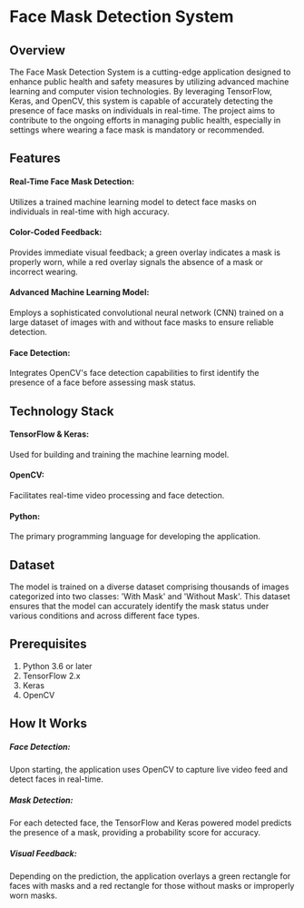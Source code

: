 <h1>Face Mask Detection System</h1>

<h2>Overview</h2>

The Face Mask Detection System is a cutting-edge application designed to enhance public health and safety measures by utilizing advanced machine learning and computer vision technologies. By leveraging TensorFlow, Keras, and OpenCV, this system is capable of accurately detecting the presence of face masks on individuals in real-time. The project aims to contribute to the ongoing efforts in managing public health, especially in settings where wearing a face mask is mandatory or recommended.

<h2>Features</h2>

<h4>Real-Time Face Mask Detection:</h4> Utilizes a trained machine learning model to detect face masks on individuals in real-time with high accuracy.
<h4>Color-Coded Feedback:</h4> Provides immediate visual feedback; a green overlay indicates a mask is properly worn, while a red overlay signals the absence of a mask or incorrect wearing.
<h4>Advanced Machine Learning Model:</h4> Employs a sophisticated convolutional neural network (CNN) trained on a large dataset of images with and without face masks to ensure reliable detection.
<h4>Face Detection:</h4> Integrates OpenCV's face detection capabilities to first identify the presence of a face before assessing mask status.

<h2>Technology Stack</h2>

<h4>TensorFlow & Keras:</h4> Used for building and training the machine learning model.
<h4>OpenCV:</h4> Facilitates real-time video processing and face detection.
<h4>Python:</h4> The primary programming language for developing the application.

<h2>Dataset</h2>

The model is trained on a diverse dataset comprising thousands of images categorized into two classes: 'With Mask' and 'Without Mask'. This dataset ensures that the model can accurately identify the mask status under various conditions and across different face types.

<h2>Prerequisites</h2>

<ol>
  <li>Python 3.6 or later</li>
  <li>TensorFlow 2.x</li>
  <li>Keras</li>
  <li>OpenCV</li>
</ol>

<h2>How It Works</h2>

<h5>Face Detection:</h5> 
Upon starting, the application uses OpenCV to capture live video feed and detect faces in real-time.
<h5>Mask Detection:</h5>
For each detected face, the TensorFlow and Keras powered model predicts the presence of a mask, providing a probability score for accuracy.
<h5>Visual Feedback:</h5>
Depending on the prediction, the application overlays a green rectangle for faces with masks and a red rectangle for those without masks or improperly worn masks.

